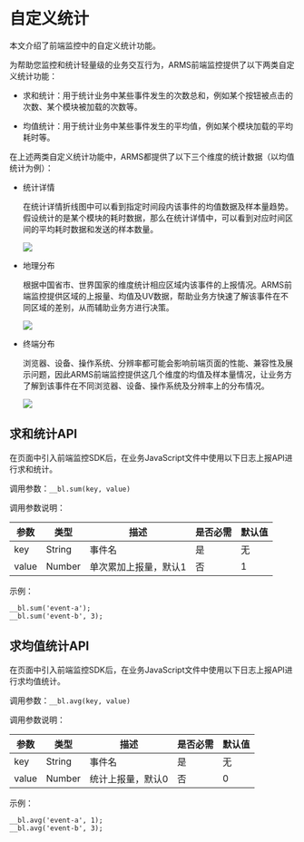 # 自定义统计

本文介绍了前端监控中的自定义统计功能。

为帮助您监控和统计轻量级的业务交互行为，ARMS前端监控提供了以下两类自定义统计功能：

-   求和统计：用于统计业务中某些事件发生的次数总和，例如某个按钮被点击的次数、某个模块被加载的次数等。

-   均值统计：用于统计业务中某些事件发生的平均值，例如某个模块加载的平均耗时等。


在上述两类自定义统计功能中，ARMS都提供了以下三个维度的统计数据（以均值统计为例）：

-   统计详情

    在统计详情折线图中可以看到指定时间段内该事件的均值数据及样本量趋势。假设统计的是某个模块的耗时数据，那么在统计详情中，可以看到对应时间区间的平均耗时数据和发送的样本数量。

    ![](https://static-aliyun-doc.oss-cn-hangzhou.aliyuncs.com/assets/img/zh-CN/8525662061/p43703.png)

-   地理分布

    根据中国省市、世界国家的维度统计相应区域内该事件的上报情况。ARMS前端监控提供区域的上报量、均值及UV数据，帮助业务方快速了解该事件在不同区域的差别，从而辅助业务方进行决策。

    ![](https://static-aliyun-doc.oss-cn-hangzhou.aliyuncs.com/assets/img/zh-CN/8578338951/p43705.png)

-   终端分布

    浏览器、设备、操作系统、分辨率都可能会影响前端页面的性能、兼容性及展示问题，因此ARMS前端监控提供这几个维度的均值及样本量情况，让业务方了解到该事件在不同浏览器、设备、操作系统及分辨率上的分布情况。

    ![](https://static-aliyun-doc.oss-cn-hangzhou.aliyuncs.com/assets/img/zh-CN/8578338951/p43706.png)


## 求和统计API

在页面中引入前端监控SDK后，在业务JavaScript文件中使用以下日志上报API进行求和统计。

调用参数：`__bl.sum(key, value)`

调用参数说明：

|参数|类型|描述|是否必需|默认值|
|--|--|--|----|---|
|key|String|事件名|是|无|
|value|Number|单次累加上报量，默认1|否|1|

示例：

```
__bl.sum('event-a');
__bl.sum('event-b', 3);
```

## 求均值统计API

在页面中引入前端监控SDK后，在业务JavaScript文件中使用以下日志上报API进行求均值统计。

调用参数：`__bl.avg(key, value)`

调用参数说明：

|参数|类型|描述|是否必需|默认值|
|--|--|--|----|---|
|key|String|事件名|是|无|
|value|Number|统计上报量，默认0|否|0|

示例：

```
__bl.avg('event-a', 1);
__bl.avg('event-b', 3);
```

